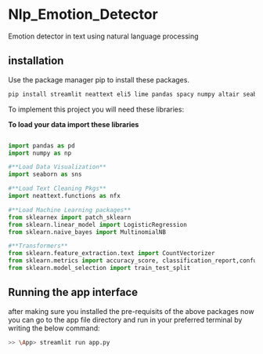 # Nlp_Emotion_Detector
Emotion detector in text using natural language processing


## installation
Use the package manager pip to install these packages.
```bash
pip install streamlit neattext eli5 lime pandas spacy numpy altair seaborn scikitlearn
```

To implement this project you will need these libraries:

**To load your data import these libraries**
```python

import pandas as pd
import numpy as np

#**Load Data Visualization**
import seaborn as sns

#**Load Text Cleaning Pkgs**
import neattext.functions as nfx

#**Load Machine Learning packages**
from sklearnex import patch_sklearn
from sklearn.linear_model import LogisticRegression
from sklearn.naive_bayes import MultinomialNB

#**Transformers**
from sklearn.feature_extraction.text import CountVectorizer
from sklearn.metrics import accuracy_score, classification_report,confusion_matrix
from sklearn.model_selection import train_test_split

```
## Running the app interface

after making sure you installed the pre-requisits of the above packages now you can go to the app file directory and run in your preferred terminal by writing the below command: 

```bash
>> \App> streamlit run app.py
```

